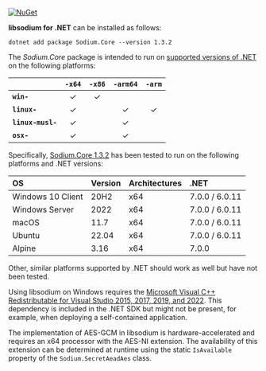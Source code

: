 [![NuGet](https://img.shields.io/nuget/vpre/Sodium.Core)](https://www.nuget.org/packages/Sodium.Core/1.3.2)

**libsodium for .NET** can be installed as follows:

    dotnet add package Sodium.Core --version 1.3.2

The *Sodium.Core* package is intended to run on
[supported versions of .NET](https://dotnet.microsoft.com/en-us/platform/support/policy/dotnet-core)
on the following platforms:

|                   | `-x64`   | `-x86`   | `-arm64` | `-arm`   |
|:------------------|:--------:|:--------:|:--------:|:--------:|
| **`win-`**        | &check;  | &check;  |          |          |
| **`linux-`**      | &check;  |          | &check;  | &check;  |
| **`linux-musl-`** | &check;  |          | &check;  |          |
| **`osx-`**        | &check;  |          | &check;  |          |

Specifically,
[Sodium.Core 1.3.2](https://www.nuget.org/packages/Sodium.Core/1.3.2)
has been tested to run on the following platforms and .NET versions:

| OS                   | Version  | Architectures | .NET            |
|:-------------------- |:-------- |:------------- |:--------------- |
| Windows 10 Client    | 20H2     | x64           | 7.0.0 / 6.0.11  |
| Windows Server       | 2022     | x64           | 7.0.0 / 6.0.11  |
| macOS                | 11.7     | x64           | 7.0.0 / 6.0.11  |
| Ubuntu               | 22.04    | x64           | 7.0.0 / 6.0.11  |
| Alpine               | 3.16     | x64           | 7.0.0           |

Other, similar platforms supported by .NET should work as well but have not been tested.

Using libsodium on Windows requires the
[Microsoft Visual C++ Redistributable for Visual Studio 2015, 2017, 2019, and 2022](https://support.microsoft.com/en-us/help/2977003/the-latest-supported-visual-c-downloads).
This dependency is included in the .NET SDK but might
not be present, for example, when deploying a self-contained application.

The implementation of AES-GCM in libsodium is hardware-accelerated and requires an
x64 processor with the AES-NI extension. The availability of this extension can
be determined at runtime using the static `IsAvailable` property of the
`Sodium.SecretAeadAes` class.
